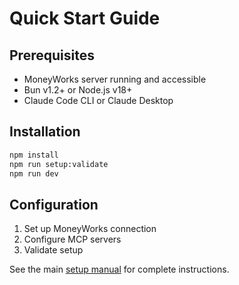 # Quick Start Guide

## Prerequisites
- MoneyWorks server running and accessible
- Bun v1.2+ or Node.js v18+
- Claude Code CLI or Claude Desktop

## Installation
```bash
npm install
npm run setup:validate
npm run dev
```

## Configuration
1. Set up MoneyWorks connection
2. Configure MCP servers
3. Validate setup

See the main [setup manual](../../../../MONEYWORKS_AI_ACCOUNTANT_MANUAL.md) for complete instructions.
